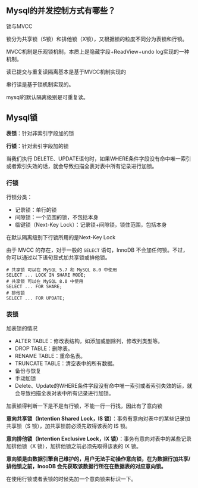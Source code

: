 ## Mysql的并发控制方式有哪些？

锁与MVCC

锁分为共享锁（S锁）和排他锁（X锁），又根据锁的粒度不同分为表锁和行锁。

MVCC机制是乐观锁机制，本质上是隐藏字段+ReadView+undo log实现的一种机制。

读已提交与重复读隔离基本是基于MVCC机制实现的

串行读是基于锁机制实现的。

mysql的默认隔离级别是可重复读。



## Mysql锁

**表锁**：针对非索引字段加的锁

**行锁**：针对索引字段加的锁

当我们执行 DELETE、UPDATE语句时，如果WHERE条件字段没有命中唯一索引或者索引失效的话，就会导致扫描全表对表中所有记录进行加锁。

### 行锁

行锁分类：

- 记录锁：单行的锁
- 间隙锁：一个范围的锁，不包括本身
- 临键锁（Next-Key Lock）：记录锁+间隙锁，锁住范围，包括本身

在默认隔离级别下行锁所用的是Next-Key Lock

由于 MVCC 的存在，对于一般的 `SELECT` 语句，InnoDB 不会加任何锁。不过， 你可以通过以下语句显式加共享锁或排他锁。

```
# 共享锁 可以在 MySQL 5.7 和 MySQL 8.0 中使用
SELECT ... LOCK IN SHARE MODE;
# 共享锁 可以在 MySQL 8.0 中使用
SELECT ... FOR SHARE;
# 排他锁
SELECT ... FOR UPDATE;
```

### 表锁

加表锁的情况

- ALTER TABLE：修改表结构，如添加或删除列，修改列类型等。
- DROP TABLE：删除表。
- RENAME TABLE：重命名表。
- TRUNCATE TABLE：清空表中的所有数据。
- 备份与恢复
- 手动加锁
- Delete、Update的WHERE条件字段没有命中唯一索引或者索引失效的话，就会导致扫描全表对表中所有记录进行加锁。

加表锁得判断一下是不是有行锁，不能一行一行找，因此有了意向锁

**意向共享锁（Intention Shared Lock，IS 锁）**：事务有意向对表中的某些记录加共享锁（S 锁），加共享锁前必须先取得该表的 IS 锁。

**意向排他锁（Intention Exclusive Lock，IX 锁）**：事务有意向对表中的某些记录加排他锁（X 锁），加排他锁之前必须先取得该表的 IX 锁。

**意向锁是由数据引擎自己维护的，用户无法手动操作意向锁，在为数据行加共享/排他锁之前，InooDB 会先获取该数据行所在在数据表的对应意向锁。**

在使用行锁或者表锁的时候先加一个意向锁来标识一下。
